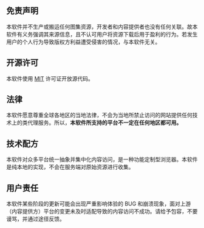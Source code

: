 ## 免责声明
本软件并不生产或搬运任何图集资源，开发者和内容提供者也没有任何关联。故本软件有义务强调其来源信息，且不认可用户将资源下载后用于盈利的行为。若发生用户的个人行为导致版权方利益遭受侵害的情况，与本软件无关。

## 开源许可
本软件使用 [MIT](https://opensource.org/licenses/MIT) 许可证开放源代码。

## 法律
本软件愿意尊重全球各地区的当地法律，不会为当地所禁止访问的网站提供任何技术上的类代理服务。所以，**本软件所支持的平台不一定在任何地区都可用。**

## 技术配方
本软件对众多平台统一抽象并集中化内容访问，是一种功能定制型浏览器。本软件是纯本地的实现，不会在服务端对原始资源进行收集。

## 用户责任
本软件某些阶段的更新可能会出现严重影响体验的 BUG 和崩溃现象，面对上游（内容提供方）平台的变更未及时适配导致的内容访问不成功。请给予包容，不要谩骂，并通过途径反馈。